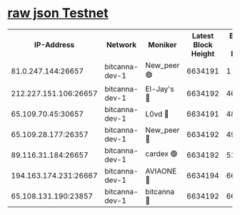 [raw json Testnet](https://rpc-check.bcat.stavr.tech/bcat/rpc-bcat-result.json)
=


<table><tr><th>IP-Address</th><th>Network</th><th>Moniker</th><th>Latest Block Height</th><th>Earliest Block Height</th><th>Catching Up</th><th>Tx Index</th><th>Voting Power</th><th>Scan Time</th></tr><tr><td>81.0.247.144:26657</td><td>bitcanna-dev-1</td><td>New_peer 🟢</td><td>6634191</td><td>1</td><td>False</td><td>on</td><td>0</td><td>2024-02-27T14:49:55.686697462UTC</td></tr><tr><td>212.227.151.106:26657</td><td>bitcanna-dev-1</td><td>El-Jay's 🔴</td><td>6634192</td><td>4670391</td><td>False</td><td>on</td><td>2218164</td><td>2024-02-27T14:50:02.377988240UTC</td></tr><tr><td>65.109.70.45:30657</td><td>bitcanna-dev-1</td><td>L0vd 🔴</td><td>6634191</td><td>4828155</td><td>False</td><td>on</td><td>307920</td><td>2024-02-27T14:49:56.000347115UTC</td></tr><tr><td>65.109.28.177:26357</td><td>bitcanna-dev-1</td><td>New_peer 🔴</td><td>6634192</td><td>4952911</td><td>False</td><td>on</td><td>2237067</td><td>2024-02-27T14:50:03.014713712UTC</td></tr><tr><td>89.116.31.184:26657</td><td>bitcanna-dev-1</td><td>cardex 🟢</td><td>6634192</td><td>5185001</td><td>False</td><td>on</td><td>0</td><td>2024-02-27T14:50:02.692718682UTC</td></tr><tr><td>194.163.174.231:26667</td><td>bitcanna-dev-1</td><td>AVIAONE 🔴</td><td>6634194</td><td>6624171</td><td>False</td><td>on</td><td>1949865</td><td>2024-02-27T14:50:11.788548906UTC</td></tr><tr><td>65.108.131.190:23857</td><td>bitcanna-dev-1</td><td>bitcanna 🔴</td><td>6634192</td><td>6630192</td><td>False</td><td>off</td><td>378446</td><td>2024-02-27T14:50:03.341276110UTC</td></tr></table>